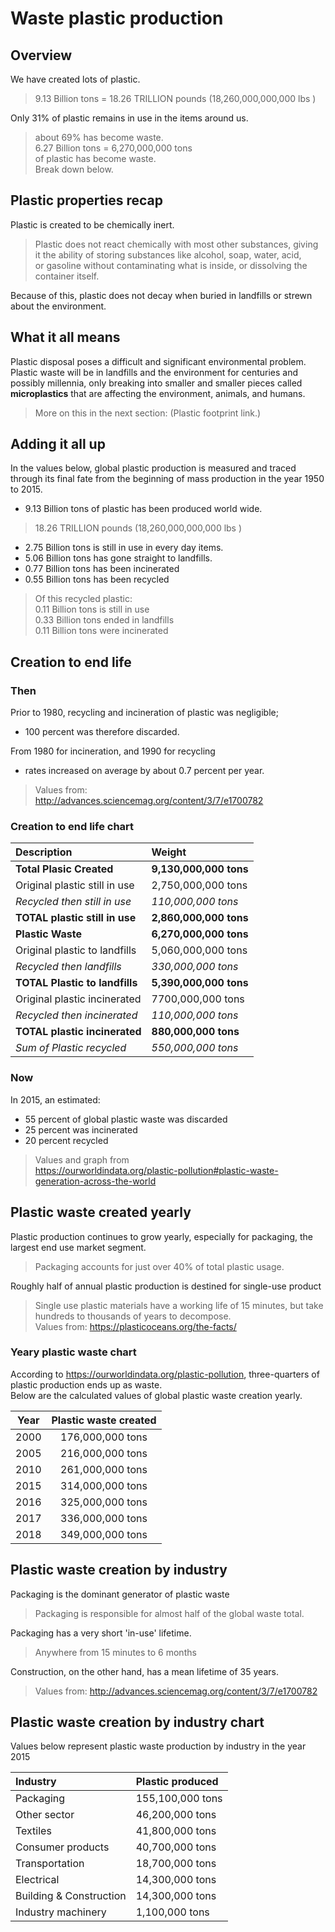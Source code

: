 # Waste plastic production

## Overview
We have created lots of plastic.
> 9.13 Billion tons = 18.26 TRILLION pounds (18,260,000,000,000 lbs ) 

 Only 31% of plastic remains in use in the items around us. 
 > about 69% has become waste.  
 6.27 Billion tons = 6,270,000,000 tons  
 of plastic has become waste.  
 Break down below. 

## Plastic properties recap
Plastic is created to be chemically inert.
> Plastic does not react chemically with most other substances, giving it the ability of storing substances like alcohol, soap, water, acid, or gasoline without contaminating what is inside, or dissolving the container itself.

Because of this, plastic does not decay when buried in landfills or strewn about the environment.

## What it all means

Plastic disposal poses a difficult and significant environmental problem.  
Plastic waste will be in landfills and the environment for centuries and possibly millennia, only breaking into smaller and smaller pieces called **microplastics** that are affecting the environment, animals, and humans.  
> More on this in the next section: (Plastic footprint link.)

## Adding it all up

In the values below, global plastic production is measured and traced through its final fate from the beginning of mass production in the year 1950 to 2015.

* 9.13 Billion tons of plastic has been produced world wide.
> 18.26 TRILLION pounds  (18,260,000,000,000 lbs )

* 2.75 Billion tons is still in use in every day items.  
* 5.06 Billion tons has gone straight to landfills.  
* 0.77 Billion tons has been incinerated  
* 0.55 Billion tons has been recycled   
> Of this recycled plastic:  
0.11 Billion tons is still in use  
0.33 Billion tons ended in landfills  
0.11 Billion tons were incinerated

## Creation to end life
### Then 
Prior to 1980, recycling and incineration of plastic was negligible;  

* 100 percent was therefore discarded.  

From 1980 for incineration, and 1990 for recycling

* rates increased on average by about 0.7 percent per year. 

> Values from:  
http://advances.sciencemag.org/content/3/7/e1700782

### Creation to end life chart

|  Description  | Weight |
| :---- |:-------------- | 
|**Total Plasic Created**| **9,130,000,000 tons**|
|Original plastic still in use|2,750,000,000 tons 
|*Recycled then still in use*|*110,000,000 tons*| 
|**TOTAL plastic still in use**|**2,860,000,000 tons**|
|**Plastic Waste**|**6,270,000,000 tons**|
|Original plastic to landfills|5,060,000,000 tons|
|*Recycled then landfills*|*330,000,000 tons*|
|**TOTAL Plastic to landfills**|**5,390,000,000 tons**|
|Original plastic incinerated|7700,000,000 tons|
|*Recycled then incinerated*|*110,000,000 tons*|
|**TOTAL plastic incinerated**|**880,000,000 tons**|
|*Sum of Plastic recycled*|*550,000,000 tons*|

### Now
In 2015, an estimated:

* 55 percent of global plastic waste was discarded
* 25 percent was incinerated
* 20 percent recycled
> Values and graph from  
https://ourworldindata.org/plastic-pollution#plastic-waste-generation-across-the-world

## Plastic waste created yearly
Plastic production continues to grow yearly, especially for packaging, the largest end use market segment. 
> Packaging accounts for just over 40% of total plastic usage.

Roughly half of annual plastic production is destined for single-use product
> Single use plastic materials have a working life of 15 minutes, but take hundreds to thousands of years to decompose.  
> Values from:
https://plasticoceans.org/the-facts/

### Yeary plastic waste chart 

According to https://ourworldindata.org/plastic-pollution, three-quarters of plastic production ends up as waste.  
Below are the calculated values of global plastic waste creation yearly. 

|  Year  | Plastic waste created |
| :----: |:------------:| 
|2000|176,000,000 tons|
|2005|216,000,000 tons|
|2010|261,000,000 tons| 
|2015|314,000,000 tons|
|2016|325,000,000 tons|
|2017|336,000,000 tons|
|2018|349,000,000 tons|
	
## Plastic waste creation by industry

Packaging is the dominant generator of plastic waste 
> Packaging is responsible for almost half of the global waste total.  

Packaging has a very short 'in-use' lifetime.  
> Anywhere from 15 minutes to 6 months 

Construction, on the other hand, has a mean lifetime of 35 years.
> Values from: http://advances.sciencemag.org/content/3/7/e1700782


## Plastic waste creation by industry chart 
Values below represent plastic waste production by industry in the year 2015 

|  Industry  | Plastic produced |
| :---- |:--------------| 
|  Packaging  |   155,100,000 tons|  
|  Other sector |   46,200,000 tons| 
|  Textiles  |   41,800,000 tons| 
|  Consumer products  |   40,700,000 tons| 
|  Transportation  |   18,700,000 tons| 
|  Electrical  |   14,300,000 tons| 
|  Building & Construction  |   14,300,000 tons|
|  Industry machinery  |   1,100,000 tons| 




